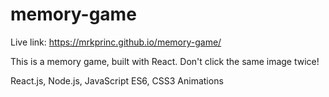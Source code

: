 # memory-game

Live link: https://mrkprinc.github.io/memory-game/

This is a memory game, built with React. Don't click the same image twice!

React.js, Node.js, JavaScript ES6, CSS3 Animations
